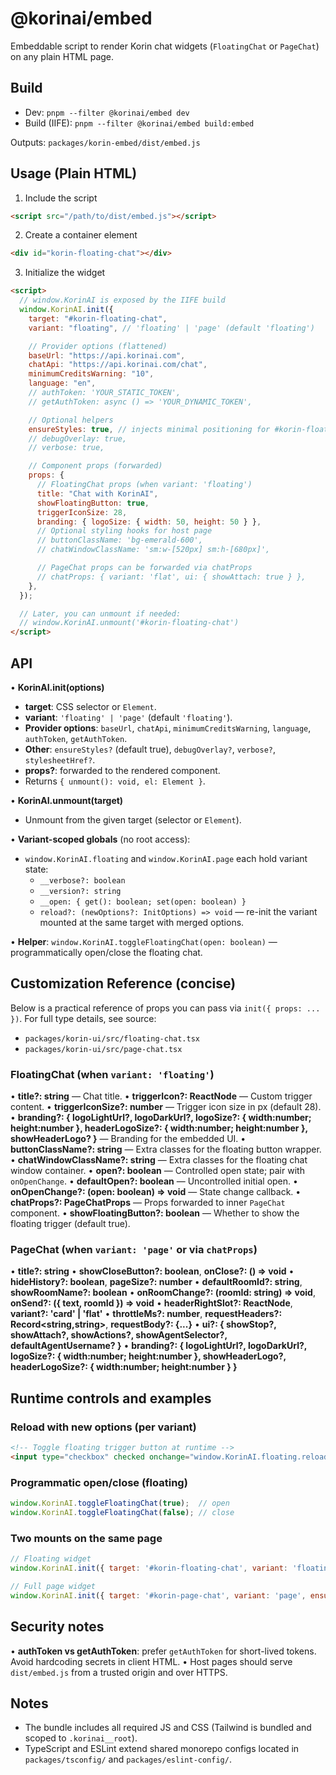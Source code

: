 # @korinai/embed

Embeddable script to render Korin chat widgets (`FloatingChat` or `PageChat`) on any plain HTML page.

## Build

- Dev: `pnpm --filter @korinai/embed dev`
- Build (IIFE): `pnpm --filter @korinai/embed build:embed`

Outputs: `packages/korin-embed/dist/embed.js`

## Usage (Plain HTML)

1. Include the script

```html
<script src="/path/to/dist/embed.js"></script>
```

2. Create a container element

```html
<div id="korin-floating-chat"></div>
```

3. Initialize the widget

```html
<script>
  // window.KorinAI is exposed by the IIFE build
  window.KorinAI.init({
    target: "#korin-floating-chat",
    variant: "floating", // 'floating' | 'page' (default 'floating')

    // Provider options (flattened)
    baseUrl: "https://api.korinai.com",
    chatApi: "https://api.korinai.com/chat",
    minimumCreditsWarning: "10",
    language: "en",
    // authToken: 'YOUR_STATIC_TOKEN',
    // getAuthToken: async () => 'YOUR_DYNAMIC_TOKEN',

    // Optional helpers
    ensureStyles: true, // injects minimal positioning for #korin-floating-chat
    // debugOverlay: true,
    // verbose: true,

    // Component props (forwarded)
    props: {
      // FloatingChat props (when variant: 'floating')
      title: "Chat with KorinAI",
      showFloatingButton: true,
      triggerIconSize: 28,
      branding: { logoSize: { width: 50, height: 50 } },
      // Optional styling hooks for host page
      // buttonClassName: 'bg-emerald-600',
      // chatWindowClassName: 'sm:w-[520px] sm:h-[680px]',

      // PageChat props can be forwarded via chatProps
      // chatProps: { variant: 'flat', ui: { showAttach: true } },
    },
  });

  // Later, you can unmount if needed:
  // window.KorinAI.unmount('#korin-floating-chat')
</script>
```

## API

• __KorinAI.init(options)__
  - __target__: CSS selector or `Element`.
  - __variant__: `'floating' | 'page'` (default `'floating'`).
  - __Provider options__: `baseUrl`, `chatApi`, `minimumCreditsWarning`, `language`, `authToken`, `getAuthToken`.
  - __Other__: `ensureStyles?` (default true), `debugOverlay?`, `verbose?`, `stylesheetHref?`.
  - __props?__: forwarded to the rendered component.
  - Returns `{ unmount(): void, el: Element }`.

• __KorinAI.unmount(target)__
  - Unmount from the given target (selector or `Element`).

• __Variant-scoped globals__ (no root access):
  - `window.KorinAI.floating` and `window.KorinAI.page` each hold variant state:
    - `__verbose?: boolean`
    - `__version?: string`
    - `__open: { get(): boolean; set(open: boolean) }`
    - `reload?: (newOptions?: InitOptions) => void` — re-init the variant mounted at the same target with merged options.

• __Helper__: `window.KorinAI.toggleFloatingChat(open: boolean)` — programmatically open/close the floating chat.

## Customization Reference (concise)

Below is a practical reference of props you can pass via `init({ props: ... })`. For full type details, see source:
- `packages/korin-ui/src/floating-chat.tsx`
- `packages/korin-ui/src/page-chat.tsx`

### FloatingChat (when `variant: 'floating'`)
• __title?: string__ — Chat title.
• __triggerIcon?: ReactNode__ — Custom trigger content.
• __triggerIconSize?: number__ — Trigger icon size in px (default 28).
• __branding?: { logoLightUrl?, logoDarkUrl?, logoSize?: { width:number; height:number }, headerLogoSize?: { width:number; height:number }, showHeaderLogo? }__ — Branding for the embedded UI.
• __buttonClassName?: string__ — Extra classes for the floating button wrapper.
• __chatWindowClassName?: string__ — Extra classes for the floating chat window container.
• __open?: boolean__ — Controlled open state; pair with `onOpenChange`.
• __defaultOpen?: boolean__ — Uncontrolled initial open.
• __onOpenChange?: (open: boolean) => void__ — State change callback.
• __chatProps?: PageChatProps__ — Props forwarded to inner `PageChat` component.
• __showFloatingButton?: boolean__ — Whether to show the floating trigger (default true).

### PageChat (when `variant: 'page'` or via `chatProps`)
• __title?: string__
• __showCloseButton?: boolean__, __onClose?: () => void__
• __hideHistory?: boolean__, __pageSize?: number__
• __defaultRoomId?: string__, __showRoomName?: boolean__
• __onRoomChange?: (roomId: string) => void__, __onSend?: ({ text, roomId }) => void__
• __headerRightSlot?: ReactNode__, __variant?: 'card' | 'flat'__
• __throttleMs?: number__, __requestHeaders?: Record<string,string>__, __requestBody?: {...}__
• __ui?: { showStop?, showAttach?, showActions?, showAgentSelector?, defaultAgentUsername? }__
• __branding?: { logoLightUrl?, logoDarkUrl?, logoSize?: { width:number; height:number }, showHeaderLogo?, headerLogoSize?: { width:number; height:number } }__

## Runtime controls and examples

### Reload with new options (per variant)
```html
<!-- Toggle floating trigger button at runtime -->
<input type="checkbox" checked onchange="window.KorinAI.floating.reload({ props: { showFloatingButton: this.checked } })" />
```

### Programmatic open/close (floating)
```js
window.KorinAI.toggleFloatingChat(true);  // open
window.KorinAI.toggleFloatingChat(false); // close
```

### Two mounts on the same page
```js
// Floating widget
window.KorinAI.init({ target: '#korin-floating-chat', variant: 'floating', baseUrl, chatApi, language: 'en', props: { title: 'Chat' } });

// Full page widget
window.KorinAI.init({ target: '#korin-page-chat', variant: 'page', ensureStyles: false, baseUrl, chatApi, language: 'en', props: { variant: 'flat', ui: { showAttach: true } } });
```

## Security notes
• __authToken vs getAuthToken__: prefer `getAuthToken` for short-lived tokens. Avoid hardcoding secrets in client HTML.
• Host pages should serve `dist/embed.js` from a trusted origin and over HTTPS.

## Notes

- The bundle includes all required JS and CSS (Tailwind is bundled and scoped to `.korinai__root`).
- TypeScript and ESLint extend shared monorepo configs located in `packages/tsconfig/` and `packages/eslint-config/`.
